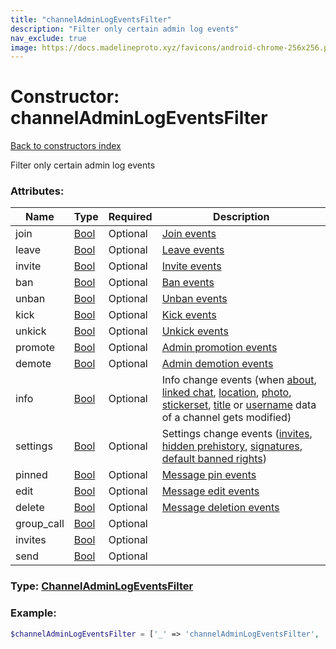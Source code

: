 ```yaml
---
title: "channelAdminLogEventsFilter"
description: "Filter only certain admin log events"
nav_exclude: true
image: https://docs.madelineproto.xyz/favicons/android-chrome-256x256.png
---
```

# Constructor: channelAdminLogEventsFilter  
[Back to constructors index](index.md)



Filter only certain admin log events

### Attributes:

| Name     |    Type       | Required | Description |
|----------|---------------|----------|-------------|
|join|[Bool](../types/Bool.md) | Optional|[Join events](../constructors/channelAdminLogEventActionParticipantJoin.md)|
|leave|[Bool](../types/Bool.md) | Optional|[Leave events](../constructors/channelAdminLogEventActionParticipantLeave.md)|
|invite|[Bool](../types/Bool.md) | Optional|[Invite events](../constructors/channelAdminLogEventActionParticipantInvite.md)|
|ban|[Bool](../types/Bool.md) | Optional|[Ban events](../constructors/channelAdminLogEventActionParticipantToggleBan.md)|
|unban|[Bool](../types/Bool.md) | Optional|[Unban events](../constructors/channelAdminLogEventActionParticipantToggleBan.md)|
|kick|[Bool](../types/Bool.md) | Optional|[Kick events](../constructors/channelAdminLogEventActionParticipantToggleBan.md)|
|unkick|[Bool](../types/Bool.md) | Optional|[Unkick events](../constructors/channelAdminLogEventActionParticipantToggleBan.md)|
|promote|[Bool](../types/Bool.md) | Optional|[Admin promotion events](../constructors/channelAdminLogEventActionParticipantToggleAdmin.md)|
|demote|[Bool](../types/Bool.md) | Optional|[Admin demotion events](../constructors/channelAdminLogEventActionParticipantToggleAdmin.md)|
|info|[Bool](../types/Bool.md) | Optional|Info change events (when [about](../constructors/channelAdminLogEventActionChangeAbout.md), [linked chat](../constructors/channelAdminLogEventActionChangeLinkedChat.md), [location](../constructors/channelAdminLogEventActionChangeLocation.md), [photo](../constructors/channelAdminLogEventActionChangePhoto.md), [stickerset](../constructors/channelAdminLogEventActionChangeStickerSet.md), [title](../constructors/channelAdminLogEventActionChangeTitle.md) or [username](../constructors/channelAdminLogEventActionChangeUsername.md) data of a channel gets modified)|
|settings|[Bool](../types/Bool.md) | Optional|Settings change events ([invites](../constructors/channelAdminLogEventActionToggleInvites.md), [hidden prehistory](../constructors/channelAdminLogEventActionTogglePreHistoryHidden.md), [signatures](../constructors/channelAdminLogEventActionToggleSignatures.md), [default banned rights](../constructors/channelAdminLogEventActionDefaultBannedRights.md))|
|pinned|[Bool](../types/Bool.md) | Optional|[Message pin events](../constructors/channelAdminLogEventActionUpdatePinned.md)|
|edit|[Bool](../types/Bool.md) | Optional|[Message edit events](../constructors/channelAdminLogEventActionEditMessage.md)|
|delete|[Bool](../types/Bool.md) | Optional|[Message deletion events](../constructors/channelAdminLogEventActionDeleteMessage.md)|
|group\_call|[Bool](../types/Bool.md) | Optional|
|invites|[Bool](../types/Bool.md) | Optional|
|send|[Bool](../types/Bool.md) | Optional|



### Type: [ChannelAdminLogEventsFilter](../types/ChannelAdminLogEventsFilter.md)


### Example:

```php
$channelAdminLogEventsFilter = ['_' => 'channelAdminLogEventsFilter', 'join' => Bool, 'leave' => Bool, 'invite' => Bool, 'ban' => Bool, 'unban' => Bool, 'kick' => Bool, 'unkick' => Bool, 'promote' => Bool, 'demote' => Bool, 'info' => Bool, 'settings' => Bool, 'pinned' => Bool, 'edit' => Bool, 'delete' => Bool, 'group_call' => Bool, 'invites' => Bool, 'send' => Bool];
```  
